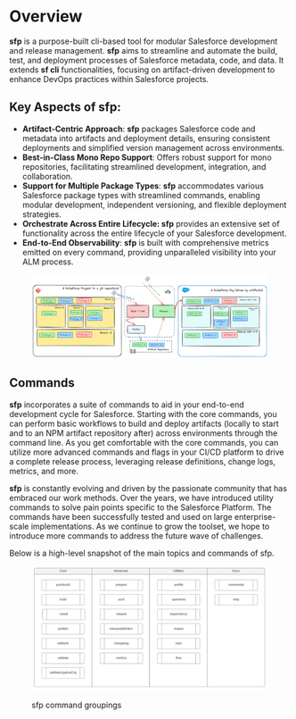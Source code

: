 # Overview

**sfp** is a purpose-built cli-based tool for modular Salesforce development and release management. **sfp** aims to streamline and automate the build, test, and deployment processes of Salesforce metadata,  code, and data. It extends **sf cli** functionalities, focusing on artifact-driven development to enhance DevOps practices within Salesforce projects.

## Key Aspects of sfp:

* **Artifact-Centric Approach**: **sfp** packages Salesforce code and metadata into artifacts and deployment details, ensuring consistent deployments and simplified version management across environments.
* **Best-in-Class Mono Repo Support**: Offers robust support for mono repositories, facilitating streamlined development, integration, and collaboration.&#x20;
* **Support for Multiple Package Types**: **sfp** accommodates various Salesforce package types with streamlined commands, enabling modular development, independent versioning, and flexible deployment strategies.
* **Orchestrate Across Entire Lifecycle: sfp** provides an extensive set of functionality across the entire lifecycle of your Salesforce development.
* **End-to-End Observability**: **sfp** is built with comprehensive metrics emitted on every command, providing unparalleled visibility into your ALM process.



<div data-full-width="false">

<figure><img src=".gitbook/assets/concept (2).png" alt=""><figcaption></figcaption></figure>

</div>

## Commands

**sfp** incorporates a suite of commands to aid in your end-to-end development cycle for Salesforce. Starting with the core commands, you can perform basic workflows to build and deploy artifacts (locally to start and to an NPM artifact repository after) across environments through the command line. As you get comfortable with the core commands, you can utilize more advanced commands and flags in your CI/CD platform to drive a complete release process, leveraging release definitions, change logs, metrics, and more. &#x20;

**sfp** is constantly evolving and driven by the passionate community that has embraced our work methods. Over the years, we have introduced utility commands to solve pain points specific to the Salesforce Platform. The commands have been successfully tested and used on large enterprise-scale implementations. As we continue to grow the toolset, we hope to introduce more commands to address the future wave of challenges.&#x20;

Below is a high-level snapshot of the main topics and commands of sfp.

<figure><img src=".gitbook/assets/image (18).png" alt=""><figcaption><p>sfp command groupings</p></figcaption></figure>

##
